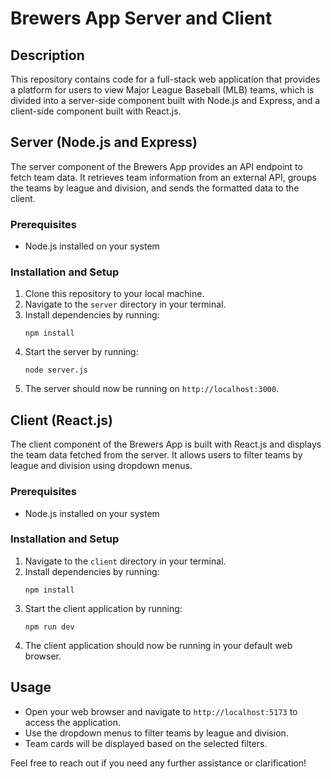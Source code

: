 # Brewers App Server and Client

## Description
This repository contains code for a full-stack web application that provides a platform for users to view Major League Baseball (MLB) teams, which is divided into a server-side component built with Node.js and Express, and a client-side component built with React.js.

## Server (Node.js and Express)
The server component of the Brewers App provides an API endpoint to fetch team data. It retrieves team information from an external API, groups the teams by league and division, and sends the formatted data to the client.

### Prerequisites
- Node.js installed on your system

### Installation and Setup
1. Clone this repository to your local machine.
2. Navigate to the `server` directory in your terminal.
3. Install dependencies by running:
   ```
   npm install
   ```
4. Start the server by running:
   ```
   node server.js
   ```
5. The server should now be running on `http://localhost:3000`.

## Client (React.js)
The client component of the Brewers App is built with React.js and displays the team data fetched from the server. It allows users to filter teams by league and division using dropdown menus.

### Prerequisites
- Node.js installed on your system

### Installation and Setup
1. Navigate to the `client` directory in your terminal.
2. Install dependencies by running:
   ```
   npm install
   ```
3. Start the client application by running:
   ```
   npm run dev
   ```
4. The client application should now be running in your default web browser.

## Usage
- Open your web browser and navigate to `http://localhost:5173` to access the application.
- Use the dropdown menus to filter teams by league and division.
- Team cards will be displayed based on the selected filters.

Feel free to reach out if you need any further assistance or clarification!
